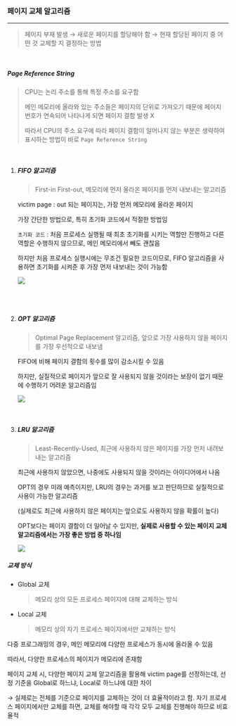 ### 페이지 교체 알고리즘

---

> 페이지 부재 발생 → 새로운 페이지를 할당해야 함 → 현재 할당된 페이지 중 어떤 것 교체할 지 결정하는 방법

<br>

##### Page Reference String

> CPU는 논리 주소를 통해 특정 주소를 요구함
>
> 메인 메모리에 올라와 있는 주소들은 페이지의 단위로 가져오기 때문에 페이지 번호가 연속되어 나타나게 되면 페이지 결함 발생 X
>
> 따라서 CPU의 주소 요구에 따라 페이지 결함이 일어나지 않는 부분은 생략하여 표시하는 방법이 바로 `Page Reference String`

<br>

1. ##### FIFO 알고리즘

   > First-in First-out, 메모리에 먼저 올라온 페이지를 먼저 내보내는 알고리즘

   victim page : out 되는 페이지는, 가장 먼저 메모리에 올라온 페이지

   가장 간단한 방법으로, 특히 초기화 코드에서 적절한 방법임

   `초기화 코드` : 처음 프로세스 실행될 때 최초 초기화를 시키는 역할만 진행하고 다른 역할은 수행하지 않으므로, 메인 메모리에서 빼도 괜찮음

   하지만 처음 프로세스 실행시에는 무조건 필요한 코드이므로, FIFO 알고리즘을 사용하면 초기화를 시켜준 후 가장 먼저 내보내는 것이 가능함

   

   <img src="https://img1.daumcdn.net/thumb/R1280x0/?scode=mtistory&fname=https%3A%2F%2Fk.kakaocdn.net%2Fdn%2FVQCGK%2FbtquJuqRkyS%2FLb3NgwHkBve08YhZpLkq31%2Fimg.png">

<br>

<br>

2. ##### OPT 알고리즘

   > Optimal Page Replacement 알고리즘, 앞으로 가장 사용하지 않을 페이지를 가장 우선적으로 내보냄

   FIFO에 비해 페이지 결함의 횟수를 많이 감소시킬 수 있음

   하지만, 실질적으로 페이지가 앞으로 잘 사용되지 않을 것이라는 보장이 없기 때문에 수행하기 어려운 알고리즘임

   <img src="https://img1.daumcdn.net/thumb/R1280x0/?scode=mtistory&fname=https%3A%2F%2Fk.kakaocdn.net%2Fdn%2FSvRs7%2FbtquHbeJLQX%2FWXmK7xdGUbIxl43t0JG6Qk%2Fimg.png">

<br>

3. ##### LRU 알고리즘

   > Least-Recently-Used, 최근에 사용하지 않은 페이지를 가장 먼저 내려보내는 알고리즘

   최근에 사용하지 않았으면, 나중에도 사용되지 않을 것이라는 아이디어에서 나옴

   OPT의 경우 미래 예측이지만, LRU의 경우는 과거를 보고 판단하므로 실질적으로 사용이 가능한 알고리즘

   (실제로도 최근에 사용하지 않은 페이지는 앞으로도 사용하지 않을 확률이 높다)

   OPT보다는 페이지 결함이 더 일어날 수 있지만, **실제로 사용할 수 있는 페이지 교체 알고리즘에서는 가장 좋은 방법 중 하나임**

   <img src="https://img1.daumcdn.net/thumb/R1280x0/?scode=mtistory&fname=https%3A%2F%2Fk.kakaocdn.net%2Fdn%2FnCgc3%2FbtquGW9VUrm%2FxTKnVKPOVQuSXmAuRehSw1%2Fimg.png">



##### 교체 방식

- Global 교체

  > 메모리 상의 모든 프로세스 페이지에 대해 교체하는 방식

- Local 교체

  > 메모리 상의 자기 프로세스 페이지에서만 교체하는 방식



다중 프로그래밍의 경우, 메인 메모리에 다양한 프로세스가 동시에 올라올 수 있음

따라서, 다양한 프로세스의 페이지가 메모리에 존재함

페이지 교체 시, 다양한 페이지 교체 알고리즘을 활용해 victim page를 선정하는데, 선정 기준을 Global로 하느냐, Local로 하느냐에 대한 차이

→ 실제로는 전체를 기준으로 페이지를 교체하는 것이 더 효율적이라고 함. 자기 프로세스 페이지에서만 교체를 하면, 교체를 해야할 때 각각 모두 교체를 진행해야 하므로 비효율적
